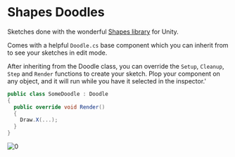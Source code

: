 # Shapes Doodles
Sketches done with the wonderful [Shapes library](https://acegikmo.com/shapes) for Unity.


Comes with a helpful `Doodle.cs` base component which you can inherit from to see your sketches in edit mode.

After inheriting from the Doodle class, you can override the `Setup`, `Cleanup`, `Step` and `Render` functions to create your sketch.
Plop your component on any object, and it will run while you have it selected in the inspector.'

```cs
public class SomeDoodle : Doodle
{
  public override void Render()
  {
    Draw.X(...);
  }
}
```

![0](https://i.imgur.com/be6Pj7H.gif)
